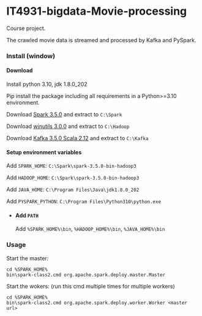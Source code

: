 # IT4931-bigdata-Movie-processing
Course project.

The crawled movie data is streamed and processed by Kafka and PySpark.

### Install (window)
#### Download
Install python 3.10, jdk 1.8.0_202

Pip install the package including all requirements in a Python>=3.10 environment.

Download [Spark 3.5.0](https://spark.apache.org/downloads.html) and extract to `C:\Spark`

Download [winutils 3.0.0](https://github.com/steveloughran/winutils) and extract to `C:\Hadoop`

Download [Kafka 3.5.0 Scala 2.12](https://kafka.apache.org/downloads) and extract to `C:\Kafka`

#### Setup environment variables
Add `SPARK_HOME`: `C:\Spark\spark-3.5.0-bin-hadoop3`

Add `HADOOP_HOME`: `C:\Spark\spark-3.5.0-bin-hadoop3`

Add `JAVA_HOME`: `C:\Program Files\Java\jdk1.8.0_202`

Add `PYSPARK_PYTHON`: `C:\Program Files\Python310\python.exe`

- #### Add `PATH`
  Add `%SPARK_HOME%\bin`, `%HADOOP_HOME%\bin`, `%JAVA_HOME%\bin`


### Usage
Start the master:
```
cd %SPARK_HOME%
bin\spark-class2.cmd org.apache.spark.deploy.master.Master
```
Start the wokers: (run this cmd multiple times for multiple workers)
```
cd %SPARK_HOME%
bin\spark-class2.cmd org.apache.spark.deploy.worker.Worker <master url>
```
